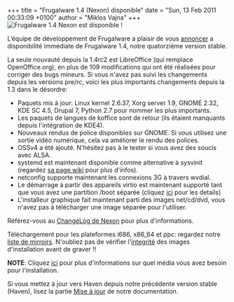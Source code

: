 +++
title = "Frugalware 1.4 (Nexon) disponible"
date = "Sun, 13 Feb 2011 00:33:09 +0100"
author = "Miklos Vajna"
+++
![Frugalware 1.4 Nexon est disponible !](images/promo/nexon.png)  

 L’équipe de développement de Frugalware a plaisir de vous [annoncer](/news/197) a disponibilité immédiate de Frugalware 1.4, notre quatorzième version stable.  

 La seule nouvauté depuis la 1.4rc2 est LibreOffice (qui remplace OpenOffice.org), en plus de 109 modifications qui ont été réalisées pour corriger des bugs mineurs. Si vous n'avez pas suivi les changements depuis les versions pre/rc, voici les plus importants changements depuis la 1.3 dans le désordre:  
 * Paquets mis à jour: Linux kernel 2.6.37, Xorg server 1.9, GNOME 2.32, KDE SC 4.5, Drupal 7, Python 2.7 pour nommer les plus importants.
* Les paquets de langues de koffice sont de retour (ils étaient manquants depuis l'intégration de KDE4).
* Nouveaux rendus de police disponibles sur GNOME. Si vous utilisez une sortie vidéo numérique, cela va améliorer le rendu des polices.
* OSSv4 a été ajouté. N'hésitez pas à le tester si vous avez des soucis avec ALSA.
* systemd est maintenant disponible comme alternative à sysvinit (regardez [sa page wiki](http://wiki.frugalware.org/index.php/Systemd#Installation) pour plus d'infos).
* netconfig supporte maintenant les connexions 3G à travers wvdial.
* Le démarrage à partir des appareils virtio est maintenant supporté tant que vous avez une partition /boot séparée (cliquez [ici](http://vmiklos.hu/blog/playing-with-libvirt) pour les details)
* L'installeur graphique fait maintenant parti des images net/cd/dvd, vous n'avez pas à télécharger une image séparée pour l'utiliser.


 Référez-vous au [ChangeLog de Nexon](http://frugalware.org/download/frugalware-1.4/ChangeLog.txt) pour plus d'informations.  

 Téléchargement pour les plateformes i686, x86\_64 et ppc: regardez notre [liste de mirroirs](http://frugalware.org/download/frugalware-1.4-iso). N'oubliez pas de vérifier l'[integrité](http://frugalware.org/download/frugalware-1.4-iso/SHA1SUMS) des images d'installation avant de graver !!  

**NOTE**: Cliquez [ici](/docs/install#_choosing_installation_flavor) pour plus d'informations sur quel média vous avez besoin pour l'installation.  

 Si vous mettez à jour vers Haven depuis notre précédente version stable (Haven), lisez la partie [Mise à jour](http://frugalware.org/docs/stable/upgrade) de notre documentation.  
